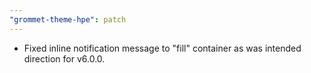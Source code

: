 ```yaml
---
"grommet-theme-hpe": patch
---
```


- Fixed inline notification message to "fill" container as was intended direction for v6.0.0.
